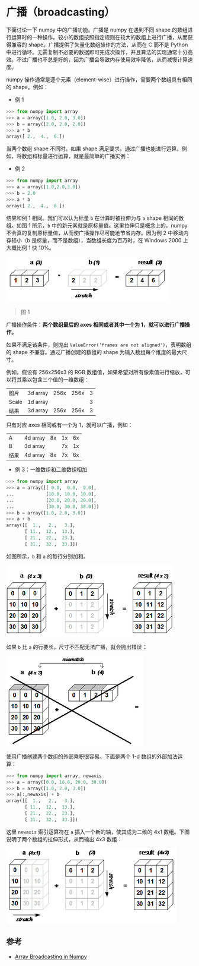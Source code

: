 # 广播（broadcasting）

下面讨论一下 numpy 中的广播功能。广播是 numpy 在遇到不同 shape 的数组进行运算时的一种操作。较小的数组按照指定规则在较大的数组上进行广播，从而获得兼容的 shape。广播提供了矢量化数组操作的方法，从而在 C 而不是 Python 中进行循环。无需复制不必要的数据即可完成次操作，并且算法的实现通常十分高效。不过广播也不总是好的，因为广播会导致内存使用效率降低，从而减慢计算速度。

numpy 操作通常是逐个元素（element-wise）进行操作，需要两个数组具有相同的 shape。例如：

- 例 1

```py
>>> from numpy import array
>>> a = array([1.0, 2.0, 3.0])
>>> b = array([2.0, 2.0, 2.0])
>>> a * b
array([ 2.,  4.,  6.])
```

当两个数组 shape 不同时，如果 shape 满足要求，通过广播也能进行运算。例如，将数组和标量进行运算，就是最简单的广播实例：

- 例 2

```py
>>> from numpy import array
>>> a = array([1.0,2.0,3.0])
>>> b = 2.0
>>> a * b
array([ 2.,  4.,  6.])
```

结果和例 1 相同。我们可以认为标量 `b` 在计算时被拉伸为与 `a` shape 相同的数组。如图 1 所示，`b` 中的新元素就是原标量值。这里拉伸只是概念上的，numpy 不会真的复制原标量值，从而使广播操作尽可能地节省内存。因为例 2 中移动内存较小（b 是标量，而不是数组），当数组长度为百万时，在 Windows 2000 上大概比例 1 快 10%。

![广播展示](images/2021-05-26-11-02-34.png)

> 图 1

广播操作条件：**两个数组最后的 axes 相同或者其中一个为 1，就可以进行广播操作。**

如果不满足该条件，则抛出 `ValueError('frames are not aligned')`，表明数组的 shape 不兼容。通过广播创建的数组的 shape 为输入数组每个维度的最大尺寸。

例如，假设有 256x256x3 的 RGB 数组值，如果希望对所有像素值进行缩放，可以将其乘以包含三个值的一维数组：

||||||
|---|---|---|---|---|
|图片|3d array|256x|256x|3|
|Scale|1d array|||3|
|结果|3d array|256x|256x|3|

只有对应 axes 相同或有一个为 1，就可以广播，例如：

||||||
|---|---|---|---|---|
|A|4d array|8x|1x|6x|1|
|B|3d array||7x|1x|5|
|结果|4d array|8x|7x|6x|5|

- 例 3：一维数组和二维数组相加

```py
>>> from numpy import array
>>> a = array([[ 0.0,  0.0,  0.0],
...            [10.0, 10.0, 10.0],
...            [20.0, 20.0, 20.0],
...            [30.0, 30.0, 30.0]])
>>> b = array([1.0, 2.0, 3.0])
>>> a + b
array([[  1.,   2.,   3.],
       [ 11.,  12.,  13.],
       [ 21.,  22.,  23.],
       [ 31.,  32.,  33.]])
```

如图所示，`b` 和 `a` 的每行分别加和。

![match](images/2021-05-26-12-48-20.png)

如果 `b` 比 `a` 的行要长，尺寸不匹配无法广播，就会抛出错误：

![not match](images/2021-05-26-12-54-37.png)

使用广播创建两个数组的外部乘积很容易。下面是两个 1-d 数组的外部加法运算：

```py
>>> from numpy import array, newaxis
>>> a = array([0.0, 10.0, 20.0, 30.0])
>>> b = array([1.0, 2.0, 3.0])
>>> a[:,newaxis] + b
array([[  1.,   2.,   3.],
       [ 11.,  12.,  13.],
       [ 21.,  22.,  23.],
       [ 31.,  32.,  33.]])
```

这里 `newaxis` 索引运算符在 `a` 插入一个新的轴，使其成为二维的 4x1 数组。下图说明了两个数组的拉伸形式，从而输出 4x3 数组：

![broadcasting both arrays](images/2021-05-26-13-09-07.png)

## 参考

- [Array Broadcasting in Numpy](https://numpy.org/doc/stable/user/theory.broadcasting.html)
